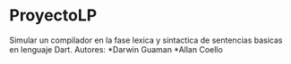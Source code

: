 # ProyectoLP
Simular un compilador en la fase lexica y sintactica de sentencias basicas en lenguaje Dart.
Autores:
  *Darwin Guaman
  *Allan Coello
